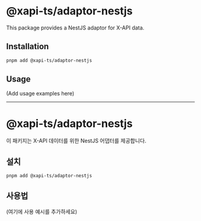 # @xapi-ts/adaptor-nestjs

This package provides a NestJS adaptor for X-API data.

## Installation

```bash
pnpm add @xapi-ts/adaptor-nestjs
```

## Usage

(Add usage examples here)

---

# @xapi-ts/adaptor-nestjs

이 패키지는 X-API 데이터를 위한 NestJS 어댑터를 제공합니다.

## 설치

```bash
pnpm add @xapi-ts/adaptor-nestjs
```

## 사용법

(여기에 사용 예시를 추가하세요)